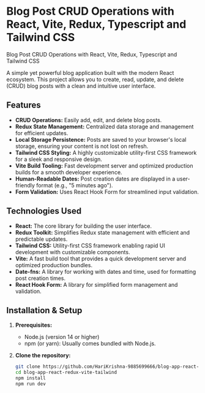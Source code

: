 # Blog Post CRUD Operations with React, Vite, Redux, Typescript and Tailwind CSS
Blog Post CRUD Operations with React, Vite, Redux, Typescript and Tailwind CSS

A simple yet powerful blog application built with the modern React ecosystem. This project allows you to create, read, update, and delete (CRUD) blog posts with a clean and intuitive user interface.

## Features

- **CRUD Operations:** Easily add, edit, and delete blog posts.
- **Redux State Management:** Centralized data storage and management for efficient updates.
- **Local Storage Persistence:** Posts are saved to your browser's local storage, ensuring your content is not lost on refresh.
- **Tailwind CSS Styling:** A highly customizable utility-first CSS framework for a sleek and responsive design.
- **Vite Build Tooling:** Fast development server and optimized production builds for a smooth developer experience.
- **Human-Readable Dates:**  Post creation dates are displayed in a user-friendly format (e.g., "5 minutes ago").
- **Form Validation:** Uses React Hook Form for streamlined input validation.

## Technologies Used

- **React:** The core library for building the user interface.
- **Redux Toolkit:** Simplifies Redux state management with efficient and predictable updates.
- **Tailwind CSS:** Utility-first CSS framework enabling rapid UI development with customizable components.
- **Vite:**  A fast build tool that provides a quick development server and optimized production bundles.
- **Date-fns:** A library for working with dates and time, used for formatting post creation times.
- **React Hook Form:** A library for simplified form management and validation.

## Installation & Setup

1. **Prerequisites:**
   - Node.js (version 14 or higher)
   - npm (or yarn): Usually comes bundled with Node.js.

2. **Clone the repository:**
   ```bash
   git clone https://github.com/HariKrishna-9885699666/blog-app-react-redux-vite-tailwind.git
   cd blog-app-react-redux-vite-tailwind
   npm install
   npm run dev



